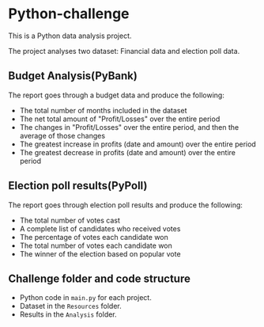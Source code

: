 # Python-challenge
This is a Python data analysis project.

The project analyses two dataset: Financial data and election poll data.

## Budget Analysis(PyBank)
The report goes through a budget data and produce the following:
- The total number of months included in the dataset
- The net total amount of "Profit/Losses" over the entire period
- The changes in "Profit/Losses" over the entire period, and then the average of those changes
- The greatest increase in profits (date and amount) over the entire period
- The greatest decrease in profits (date and amount) over the entire period

## Election poll results(PyPoll)
The report goes through election poll results and produce the following:
- The total number of votes cast
- A complete list of candidates who received votes
- The percentage of votes each candidate won
- The total number of votes each candidate won
- The winner of the election based on popular vote

## Challenge folder and code structure
- Python code in `main.py` for each project.
- Dataset in the `Resources` folder.
- Results in the `Analysis` folder.